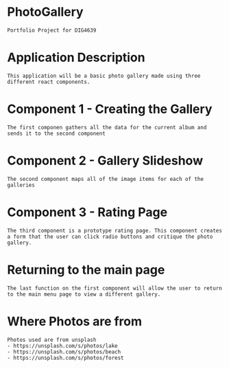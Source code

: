 # PhotoGallery

    Portfolio Project for DIG4639

# Application Description

    This application will be a basic photo gallery made using three different react components.

# Component 1 - Creating the Gallery

    The first componen gathers all the data for the current album and sends it to the second component

# Component 2 - Gallery Slideshow

    The second component maps all of the image items for each of the galleries

# Component 3 - Rating Page

    The third component is a prototype rating page. This component creates a form that the user can click radio buttons and critique the photo gallery.

# Returning to the main page

    The last function on the first component will allow the user to return to the main menu page to view a different gallery.


# Where Photos are from

    Photos used are from unsplash
    - https://unsplash.com/s/photos/lake
    - https://unsplash.com/s/photos/beach
    - https://unsplash.com/s/photos/forest
